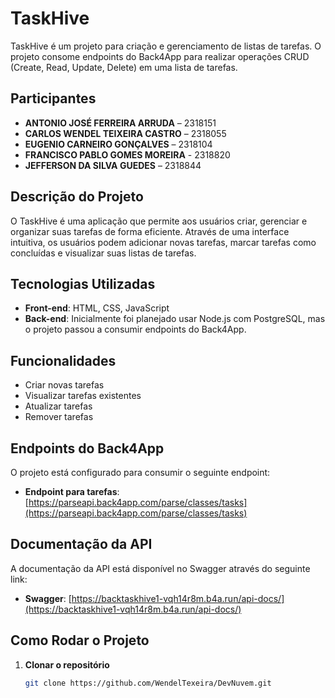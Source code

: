 # TaskHive

TaskHive é um projeto para criação e gerenciamento de listas de tarefas. O projeto consome endpoints do Back4App para realizar operações CRUD (Create, Read, Update, Delete) em uma lista de tarefas.

## Participantes

- **ANTONIO JOSÉ FERREIRA ARRUDA** – 2318151
- **CARLOS WENDEL TEIXEIRA CASTRO** – 2318055
- **EUGENIO CARNEIRO GONÇALVES** – 2318104
- **FRANCISCO PABLO GOMES MOREIRA** - 2318820
- **JEFFERSON DA SILVA GUEDES** – 2318844

## Descrição do Projeto

O TaskHive é uma aplicação que permite aos usuários criar, gerenciar e organizar suas tarefas de forma eficiente. Através de uma interface intuitiva, os usuários podem adicionar novas tarefas, marcar tarefas como concluídas e visualizar suas listas de tarefas.

## Tecnologias Utilizadas

- **Front-end**: HTML, CSS, JavaScript
- **Back-end**: Inicialmente foi planejado usar Node.js com PostgreSQL, mas o projeto passou a consumir endpoints do Back4App.

## Funcionalidades

- Criar novas tarefas
- Visualizar tarefas existentes
- Atualizar tarefas
- Remover tarefas

## Endpoints do Back4App

O projeto está configurado para consumir o seguinte endpoint:

- **Endpoint para tarefas**: [https://parseapi.back4app.com/parse/classes/tasks](https://parseapi.back4app.com/parse/classes/tasks)

## Documentação da API

A documentação da API está disponível no Swagger através do seguinte link:

- **Swagger**: [https://backtaskhive1-vqh14r8m.b4a.run/api-docs/](https://backtaskhive1-vqh14r8m.b4a.run/api-docs/)

## Como Rodar o Projeto

1. **Clonar o repositório**

   ```bash
   git clone https://github.com/WendelTexeira/DevNuvem.git
